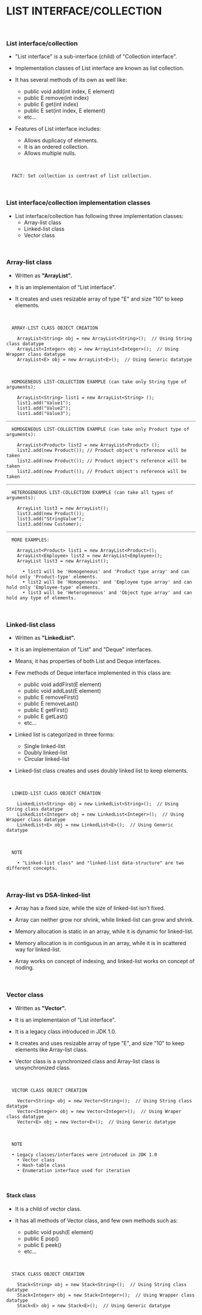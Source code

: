 # **LIST INTERFACE/COLLECTION**

<br>

### **List interface/collection**

+ "List interface" is a sub-interface (child) of "Collection interface".

+ Implementation classes of List interface are known as list collection.

+ It has several methods of its own as well like:
  + public void add(int index, E element)
  + public E remove(int index)
  + public E get(int index)
  + public E set(int index, E element)
  + etc...

+ Features of List interface includes:
  + Allows duplicacy of elements.
  + It is an ordered collection.
  + Allows multiple nulls.

<br>

```
  FACT: Set collection is contrast of list collection.
```

<br>

### **List interface/collection implementation classes**

+ List interface/collection has following three implementation classes:
  + Array-list class
  + Linked-list class
  + Vector class

<br>

### **Array-list class**

+ Written as **"ArrayList".**

+ It is an implementaion of "List interface".

+ It creates and uses resizable array of type "E" and size "10" to keep elements.

<br>

```
  ARRAY-LIST CLASS OBJECT CREATION

    ArrayList<String> obj = new ArrayList<String>();  // Using String class datatype
    ArrayList<Integer> obj = new ArrayList<Integer>();  // Using Wrapper class datatype
    ArrayList<E> obj = new ArrayList<E>();  // Using Generic datatype
```

<br>

```
  HOMOGENEOUS LIST-COLLECTION EXAMPLE (can take only String type of arguments):

    ArrayList<String> list1 = new ArrayList<String> ();
    list1.add("Value1");
    list1.add("Value2");
    list1.add("Value3");
_______________________________________________________________________________________

  HOMOGENEOUS LIST-COLLECTION EXAMPLE (can take only Product type of arguments):

    ArrayList<Product> list2 = new ArrayList<Product> ();
    list2.add(new Product()); // Product object's reference will be taken
    list2.add(new Product()); // Product object's reference will be taken
    list2.add(new Product()); // Product object's reference will be taken
_______________________________________________________________________________________

  HETEROGENEOUS LIST-COLLECTION EXAMPLE (can take all types of arguments):

    ArrayList list3 = new ArrayList();
    list3.add(new Product());
    list3.add("StringValue");
    list3.add(new Customer);
_______________________________________________________________________________________
  
  MORE EXAMPLES:

    ArrayList<Product> list1 = new ArrayList<Product>();
    ArrayList<Employee> list2 = new ArrayList<Employee>();
    ArrayList list3 = new ArrayList();

      • list1 will be 'Homogeneous' and 'Product type array' and can hold only 'Product-type' elements.
      • list2 will be 'Homogeneous' and 'Employee type array' and can hold only 'Employee-type' elements.
      • list3 will be 'Heterogeneous' and 'Object type array' and can hold any type of elements.
```

<br>

### **Linked-list class**

+ Written as **"LinkedList".**

+ It is an implementaion of "List" and "Deque" interfaces.

+ Means, it has properties of both List and Deque interfaces.

+ Few methods of Deque interface implemented in this class are:
  + public void addFirst(E element)
  + public void addLast(E element)
  + public E removeFirst()
  + public E removeLast()
  + public E getFirst()
  + public E getLast()
  + etc...

+ Linked list is categorized in three forms:
  + Single linked-list
  + Doubly linked-list
  + Circular linked-list

+ Linked-list class creates and uses doubly linked list to keep elements.

<br>

```
  LINKED-LIST CLASS OBJECT CREATION

    LinkedList<String> obj = new LinkedList<String>();  // Using String class datatype
    LinkedList<Integer> obj = new LinkedList<Integer>();  // Using Wrapper class datatype
    LinkedList<E> obj = new LinkedList<E>();  // Using Generic datatype
```

<br>

```
  NOTE

    • "Linked-list class" and "linked-list data-structure" are two different concepts.
```

<br>

### **Array-list vs DSA-linked-list**

+ Array has a fixed size, while the size of linked-list isn't fixed.

+ Array can neither grow nor shrink, while linked-list can grow and shrink.

+ Memory allocation is static in an array, while it is dynamic for linked-list.

+ Memory allocation is in contiguous in an array, while it is in scattered way for linked-list.

+ Array works on concept of indexing, and linked-list works on concept of noding.

<br>

### **Vector class**

+ Written as **"Vector".**

+ It is an implementaion of "List interface".

+ It is a legacy class introduced in JDK 1.0.

+ It creates and uses resizable array of type "E", and size "10" to keep elements like Array-list class.

+ Vector class is a synchronized class and Array-list class is unsynchronized class.

<br>

```
  VECTOR CLASS OBJECT CREATION

    Vector<String> obj = new Vector<String>();  // Using String class datatype
    Vector<Integer> obj = new Vector<Integer>();  // Using Wraper class datatype
    Vector<E> obj = new Vector<E>();  // Using Generic datatype
```

<br>

```
  NOTE

  • Legacy classes/interfaces were introduced in JDK 1.0
    ‣ Vector class
    ‣ Hash-table class
    ‣ Enumeration interface used for iteration
```

<br>

  #### **Stack class**

  + It is a child of vector class.

  + It has all methods of Vector class, and few own methods such as:
    + public void push(E element)
    + public E pop()
    + public E peek()
    + etc...

<br>

```
  STACK CLASS OBJECT CREATION

    Stack<String> obj = new Stack<String>();  // Using String class datatype
    Stack<Integer> obj = new Stack<Integer>();  // Using Wrapper class datatype
    Stack<E> obj = new Stack<E>();  // Using Generic datatype
```
